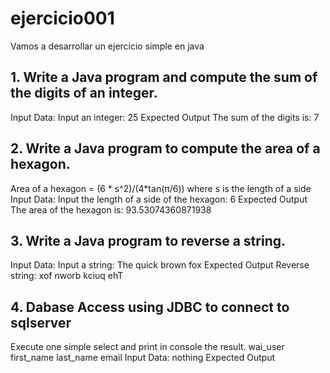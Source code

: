 # ejercicio001
Vamos a desarrollar un ejercicio simple en java

## 1. Write a Java program and compute the sum of the digits of an integer.
Input Data:
Input an integer: 25
Expected Output
The sum of the digits is: 7

## 2. Write a Java program to compute the area of a hexagon.
Area of a hexagon = (6 * s^2)/(4*tan(π/6))
where s is the length of a side
Input Data:
Input the length of a side of the hexagon: 6
Expected Output
The area of the hexagon is: 93.53074360871938

## 3. Write a Java program to reverse a string.
Input Data:
Input a string: The quick brown fox 
Expected Output
Reverse string: xof nworb kciuq ehT

## 4. Dabase Access using JDBC to connect to sqlserver
Execute one simple select and print in console the result.
wai_user
first_name
last_name
email
Input Data: nothing
Expected Output
